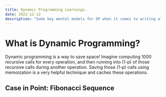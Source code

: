 ```yaml
---
title: Dynamic Programming Learnings.
date: 2022-12-12
description: "Some key mental models for DP when it comes to writing algorithms"
---
```


# What is Dynamic Programming?
Dynamic programming is a way to save space! Imagine computing 1000 recursive calls for every operation, and then running into (1-p) of those recursive calls during another operation. Saving those (1-p) calls using memoization is a very helpful technique and caches these operations. 

## Case in Point: Fibonacci Sequence


